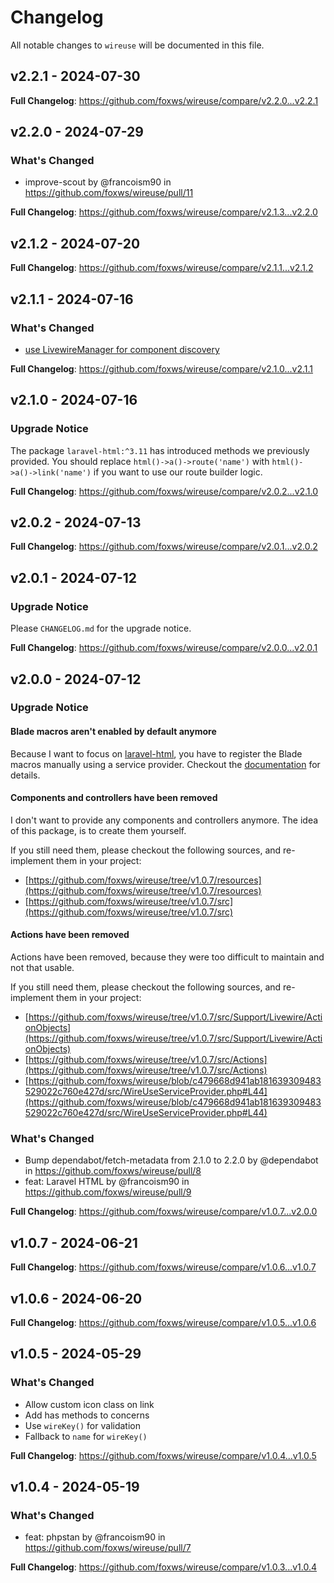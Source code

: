 # Changelog

All notable changes to `wireuse` will be documented in this file.

## v2.2.1 - 2024-07-30

**Full Changelog**: https://github.com/foxws/wireuse/compare/v2.2.0...v2.2.1

## v2.2.0 - 2024-07-29

### What's Changed

* improve-scout by @francoism90 in https://github.com/foxws/wireuse/pull/11

**Full Changelog**: https://github.com/foxws/wireuse/compare/v2.1.3...v2.2.0

## v2.1.2 - 2024-07-20

**Full Changelog**: https://github.com/foxws/wireuse/compare/v2.1.1...v2.1.2

## v2.1.1 - 2024-07-16

### What's Changed

* [use LivewireManager for component discovery](https://github.com/foxws/wireuse/commit/d0664901b317e3ab7da556668896b598fa8f73ec)

**Full Changelog**: https://github.com/foxws/wireuse/compare/v2.1.0...v2.1.1

## v2.1.0 - 2024-07-16

### Upgrade Notice

The package `laravel-html:^3.11` has introduced methods we previously provided. You should replace `html()->a()->route('name')` with  `html()->a()->link('name')` if you want to use our route builder logic.

**Full Changelog**: https://github.com/foxws/wireuse/compare/v2.0.2...v2.1.0

## v2.0.2 - 2024-07-13

**Full Changelog**: https://github.com/foxws/wireuse/compare/v2.0.1...v2.0.2

## v2.0.1 - 2024-07-12

### Upgrade Notice

Please `CHANGELOG.md` for the upgrade notice.

**Full Changelog**: https://github.com/foxws/wireuse/compare/v2.0.0...v2.0.1

## v2.0.0 - 2024-07-12

### Upgrade Notice

#### Blade macros aren't enabled by default anymore

Because I want to focus on [laravel-html](https://spatie.be/docs/laravel-html/v3/introduction), you have to register the Blade macros manually using a service provider. Checkout the [documentation](https://foxws.nl/posts/wireuse/blade-macros) for details.

#### Components and controllers have been removed

I don't want to provide any components and controllers anymore. The idea of this package, is to create them yourself.

If you still need them, please checkout the following sources, and re-implement them in your project:

- [https://github.com/foxws/wireuse/tree/v1.0.7/resources](https://github.com/foxws/wireuse/tree/v1.0.7/resources)
- [https://github.com/foxws/wireuse/tree/v1.0.7/src](https://github.com/foxws/wireuse/tree/v1.0.7/src)

#### Actions have been removed

Actions have been removed, because they were too difficult to maintain and not that usable.

If you still need them, please checkout the following sources, and re-implement them in your project:

- [https://github.com/foxws/wireuse/tree/v1.0.7/src/Support/Livewire/ActionObjects](https://github.com/foxws/wireuse/tree/v1.0.7/src/Support/Livewire/ActionObjects)
- [https://github.com/foxws/wireuse/tree/v1.0.7/src/Actions](https://github.com/foxws/wireuse/tree/v1.0.7/src/Actions)
- [https://github.com/foxws/wireuse/blob/c479668d941ab181639309483529022c760e427d/src/WireUseServiceProvider.php#L44](https://github.com/foxws/wireuse/blob/c479668d941ab181639309483529022c760e427d/src/WireUseServiceProvider.php#L44)

### What's Changed

* Bump dependabot/fetch-metadata from 2.1.0 to 2.2.0 by @dependabot in https://github.com/foxws/wireuse/pull/8
* feat: Laravel HTML by @francoism90 in https://github.com/foxws/wireuse/pull/9

**Full Changelog**: https://github.com/foxws/wireuse/compare/v1.0.7...v2.0.0

## v1.0.7 - 2024-06-21

**Full Changelog**: https://github.com/foxws/wireuse/compare/v1.0.6...v1.0.7

## v1.0.6 - 2024-06-20

**Full Changelog**: https://github.com/foxws/wireuse/compare/v1.0.5...v1.0.6

## v1.0.5 - 2024-05-29

### What's Changed

* Allow custom icon class on link
* Add has methods to concerns
* Use `wireKey()` for validation
* Fallback to `name` for `wireKey()`

**Full Changelog**: https://github.com/foxws/wireuse/compare/v1.0.4...v1.0.5

## v1.0.4 - 2024-05-19

### What's Changed

* feat: phpstan by @francoism90 in https://github.com/foxws/wireuse/pull/7

**Full Changelog**: https://github.com/foxws/wireuse/compare/v1.0.3...v1.0.4
